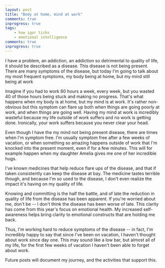 ```yaml
--- 
layout: post
title: "Body at home, mind at work"
comments: true
inprogress: true
tags: 
    - how igor ticks
    - emotional intelligence
comments: true
inprogress: true
---
```


I have a problem, an addiction, an addiction so detrimental to quality of life, it should be described as a disease. This disease is not being present. There are many symptoms of the disease, but today I'm going to talk about my most frequent symptoms, my body being at home, but my mind still being at work

Imagine if you had to work 80 hours a week, every week, but you wasted 40 of those hours being stuck and making no progress. That's what happens when my body is at home, but my mind is at work. It's rather non-obvious but this symptom can flare up both when things are going poorly at work, and when things are going well. Having my mind at work is incredibly wasteful because my life outside of work suffers and no work is getting done. Ironically, your work suffers because you never clear your head.

Even though I have the my mind not being present disease, there are times when I'm symptom free. I'm usually symptom free after a few weeks of vacation, or when something so amazing happens outside of work that I'm knocked into the present moment, even if for a few minutes. This will for example happen when my daughter Amelia gives me one of her incredible hugs.

I've known medicines that help reduce flare ups of the disease, and that if taken consistently can keep the disease at bay. The medicine tastes terrible though, and because I'm so used to the disease, I don't even realize the impact it's having on my quality of life.

Knowing and committing is the half the battle, and of late the reduction in quality of life from the disease has been apparent. If you're worried about me, don't be -- I don't think the disease has been worse of late. This clarity has come from this year's focus on emotional health. My increased self-awareness helps bring clarity to emotional constructs that are holding me back.

Thus, I'm working hard to reduce symptoms of the disease -- in fact, I'm incredibly happy to say that since I've been on vacation, I haven't thought about work since day one. This may sound like a low bar, but almost all of my life, for the first few weeks of vacation I haven't been able to forget about work.

Future posts will document my journey, and the activities that support this.
